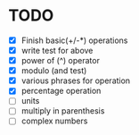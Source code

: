 # TODO

- [x] Finish basic(+/-\*) operations
- [x] write test for above
- [x] power of (^) operator
- [x] modulo (and test)
- [x] various phrases for operation
- [x] percentage operation
- [ ] units
- [ ] multiply in parenthesis
- [ ] complex numbers
